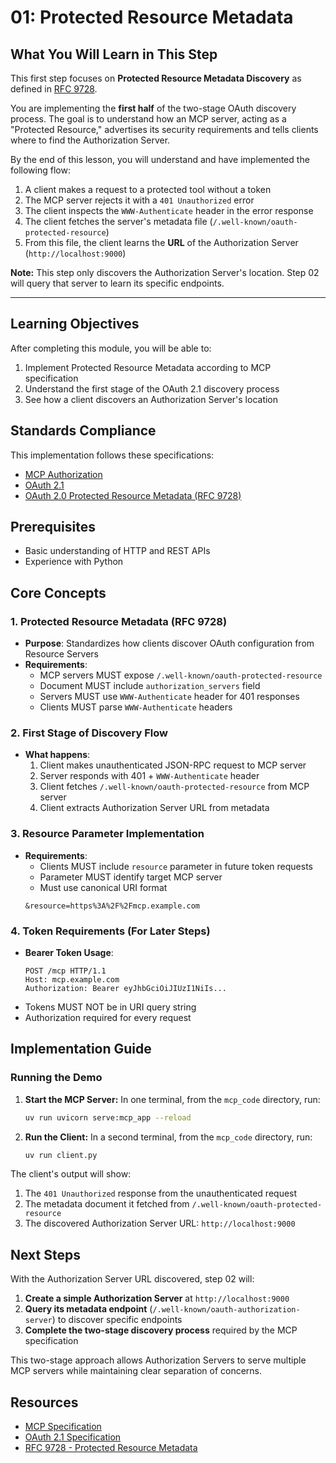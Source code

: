# 01: Protected Resource Metadata

## What You Will Learn in This Step

This first step focuses on **Protected Resource Metadata Discovery** as defined in [RFC 9728](https://datatracker.ietf.org/doc/rfc9728/).

You are implementing the **first half** of the two-stage OAuth discovery process. The goal is to understand how an MCP server, acting as a "Protected Resource," advertises its security requirements and tells clients where to find the Authorization Server.

By the end of this lesson, you will understand and have implemented the following flow:
1. A client makes a request to a protected tool without a token
2. The MCP server rejects it with a `401 Unauthorized` error
3. The client inspects the `WWW-Authenticate` header in the error response
4. The client fetches the server's metadata file (`/.well-known/oauth-protected-resource`)
5. From this file, the client learns the **URL** of the Authorization Server (`http://localhost:9000`)

**Note:** This step only discovers the Authorization Server's location. Step 02 will query that server to learn its specific endpoints.

---

## Learning Objectives

After completing this module, you will be able to:
1. Implement Protected Resource Metadata according to MCP specification
2. Understand the first stage of the OAuth 2.1 discovery process
3. See how a client discovers an Authorization Server's location

## Standards Compliance

This implementation follows these specifications:
- [MCP Authorization](https://modelcontextprotocol.io/specification/2025-06-18/basic/authorization)
- [OAuth 2.1](https://datatracker.ietf.org/doc/draft-ietf-oauth-v2-1/)
- [OAuth 2.0 Protected Resource Metadata (RFC 9728)](https://datatracker.ietf.org/doc/rfc9728/)

## Prerequisites

- Basic understanding of HTTP and REST APIs
- Experience with Python

## Core Concepts

### 1. Protected Resource Metadata (RFC 9728)
- **Purpose**: Standardizes how clients discover OAuth configuration from Resource Servers
- **Requirements**:
  - MCP servers MUST expose `/.well-known/oauth-protected-resource`
  - Document MUST include `authorization_servers` field
  - Servers MUST use `WWW-Authenticate` header for 401 responses
  - Clients MUST parse `WWW-Authenticate` headers

### 2. First Stage of Discovery Flow
- **What happens**:
  1. Client makes unauthenticated JSON-RPC request to MCP server
  2. Server responds with 401 + `WWW-Authenticate` header
  3. Client fetches `/.well-known/oauth-protected-resource` from MCP server
  4. Client extracts Authorization Server URL from metadata

### 3. Resource Parameter Implementation
- **Requirements**:
  - Clients MUST include `resource` parameter in future token requests
  - Parameter MUST identify target MCP server
  - Must use canonical URI format
  ```
  &resource=https%3A%2F%2Fmcp.example.com
  ```

### 4. Token Requirements (For Later Steps)
- **Bearer Token Usage**:
  ```http
  POST /mcp HTTP/1.1
  Host: mcp.example.com
  Authorization: Bearer eyJhbGciOiJIUzI1NiIs...
  ```
- Tokens MUST NOT be in URI query string
- Authorization required for every request

## Implementation Guide

### Running the Demo
1. **Start the MCP Server:** In one terminal, from the `mcp_code` directory, run:
   ```bash
   uv run uvicorn serve:mcp_app --reload
   ```
2. **Run the Client:** In a second terminal, from the `mcp_code` directory, run:
   ```bash
   uv run client.py
   ```

The client's output will show:
1. The `401 Unauthorized` response from the unauthenticated request
2. The metadata document it fetched from `/.well-known/oauth-protected-resource`
3. The discovered Authorization Server URL: `http://localhost:9000`

## Next Steps

With the Authorization Server URL discovered, step 02 will:
1. **Create a simple Authorization Server** at `http://localhost:9000`
2. **Query its metadata endpoint** (`/.well-known/oauth-authorization-server`) to discover specific endpoints
3. **Complete the two-stage discovery process** required by the MCP specification

This two-stage approach allows Authorization Servers to serve multiple MCP servers while maintaining clear separation of concerns.

## Resources

- [MCP Specification](https://modelcontextprotocol.io/specification/2025-06-18/basic/authorization)
- [OAuth 2.1 Specification](https://oauth.net/2.1/)
- [RFC 9728 - Protected Resource Metadata](https://datatracker.ietf.org/doc/rfc9728/)

